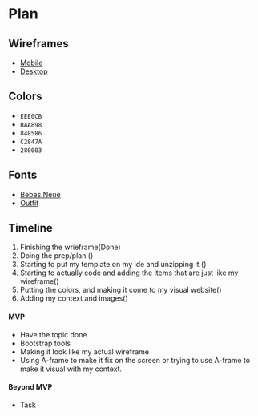 # Plan

## Wireframes
* [Mobile](https://wireframe.cc/Cf1RjH)
* [Desktop](https://wireframe.cc/HiGodU)

## Colors
* `EEE0CB`
* `BAA898`
* `848586`
* `C2847A`
* `280003`

## Fonts
* [Bebas Neue](https://fonts.google.com/specimen/Bebas+Neue)
* [Outfit](https://fonts.google.com/specimen/Outfit)

## Timeline

1. Finishing the wrieframe(Done)
2. Doing the prep/plan ()
3. Starting to put my template on my ide and unzipping it ()
4. Starting to actually code and adding the items that are just like my wireframe()
5. Putting the colors, and making it come to my visual website()
6. Adding my context and images()

#### MVP

* Have the topic done
* Bootstrap tools
* Making it look like my actual wireframe
* Using A-frame to make it fix on the screen or trying to use A-frame to make it visual with my context.

#### Beyond MVP

* Task
